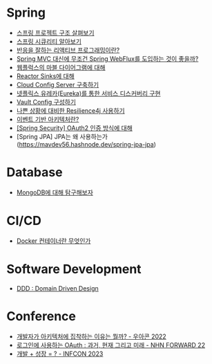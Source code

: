 # Spring

- [스프링 프로젝트 구조 살펴보기](https://mavdev56.hashnode.dev/spring)
- [스프링 시큐리티 알아보기](https://mavdev56.hashnode.dev/spring-1)
- [반응을 잘하는 리액티브 프로그래밍이란?](https://mavdev56.hashnode.dev/spring-1-1)
- [Spring MVC 대신에 무조건 Spring WebFlux를 도입하는 것이 좋을까?](https://mavdev56.hashnode.dev/spring-spring-mvc-spring-webflux)
- [웹플럭스의 마블 다이어그램에 대해](https://mavdev56.hashnode.dev/spring-webflux)
- [Reactor Sinks에 대해](https://mavdev56.hashnode.dev/spring-reactive-reactor-sinks)
- [Cloud Config Server 구축하기](https://mavdev56.hashnode.dev/spring-cloud-cloud-config-server)
- [넷플릭스 유레카(Eureka)를 통한 서비스 디스커버리 구현](https://mavdev56.hashnode.dev/spring-cloud-eureka)
- [Vault Config 구성하기](https://mavdev56.hashnode.dev/spring-cloud-vault-config)
- [나쁜 상황에 대비한 Resilience4j 사용하기](https://mavdev56.hashnode.dev/spring-cloud-resilience4j)
- [이벤트 기반 아키텍처란?](https://mavdev56.hashnode.dev/spring-cloud)
- [[Spring Security] OAuth2 인증 방식에 대해](https://mavdev56.hashnode.dev/spring-security-oauth2)
- [Spring JPA] JPA는 왜 사용하는가(https://mavdev56.hashnode.dev/spring-jpa-jpa)

# Database
- [MongoDB에 대해 탐구해보자](https://mavdev56.hashnode.dev/database-mongodb)


# CI/CD
- [Docker 컨테이너란 무엇인가](https://mavdev56.hashnode.dev/cicd-docker)

# Software Development
- [DDD : Domain Driven Design](https://mavdev56.hashnode.dev/ddd-domain-driven-design)


# Conference
- [개발자가 아키텍처에 집착하는 이유는 뭘까? - 우아콘 2022](https://mavdev56.hashnode.dev/conference-2022)
- [로그인에 사용하는 OAuth : 과거, 현재 그리고 미래 - NHN FORWARD 22](https://mavdev56.hashnode.dev/conference-oauth-nhn-forward-22)
- [개발 + 성장 = ? - INFCON 2023](https://mavdev56.hashnode.dev/conference)
